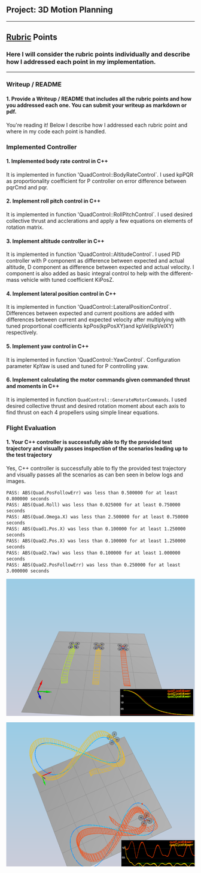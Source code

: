 ## Project: 3D Motion Planning
---

## [Rubric](https://review.udacity.com/#!/rubrics/1643/view) Points
### Here I will consider the rubric points individually and describe how I addressed each point in my implementation.  

---
### Writeup / README

#### 1. Provide a Writeup / README that includes all the rubric points and how you addressed each one.  You can submit your writeup as markdown or pdf.  

You're reading it! Below I describe how I addressed each rubric point and where in my code each point is handled.

### Implemented Controller

#### 1. Implemented body rate control in C++
It is implemented in function 'QuadControl::BodyRateControl`. I used kpPQR as proportionality coefficient for P controller on error difference between pqrCmd and pqr. 

#### 2. Implement roll pitch control in C++
It is implemented in function 'QuadControl::RollPitchControl`. I used desired collective thrust and acclerations and apply a few equations on elements of rotation matrix.

#### 3. Implement altitude controller in C++
It is implemented in function 'QuadControl::AltitudeControl`. I used PID controller with P component as difference between expected and actual altitude, D component as difference between expected and actual velocity. I component is also added as basic integral control to help with the different-mass vehicle with tuned coefficient KiPosZ.

#### 4. Implement lateral position control in C++
It is implemented in function 'QuadControl::LateralPositionControl`. Differences between expected and current positions are added with differences between current and expected velocity after multiplying with tuned proportional coefficients kpPos(kpPosXY)and kpVel(kpVelXY) respectively.

#### 5. Implement yaw control in C++
It is implemented in function 'QuadControl::YawControl`. Configuration parameter KpYaw is used and tuned for P controlling yaw.    

#### 6. Implement calculating the motor commands given commanded thrust and moments in C++
It is implemented in function `QuadControl::GenerateMotorCommands`. I used desired collective thrust and desired rotation moment about each axis to find thrust on each 4 propellers using simple linear equations.  

### Flight Evaluation
#### 1. Your C++ controller is successfully able to fly the provided test trajectory and visually passes inspection of the scenarios leading up to the test trajectory
Yes, C++ controller is successfully able to fly the provided test trajectory and visually passes all the scenarios as can ben seen in below logs and images.    

```
PASS: ABS(Quad.PosFollowErr) was less than 0.500000 for at least 0.800000 seconds
PASS: ABS(Quad.Roll) was less than 0.025000 for at least 0.750000 seconds
PASS: ABS(Quad.Omega.X) was less than 2.500000 for at least 0.750000 seconds
PASS: ABS(Quad1.Pos.X) was less than 0.100000 for at least 1.250000 seconds
PASS: ABS(Quad2.Pos.X) was less than 0.100000 for at least 1.250000 seconds
PASS: ABS(Quad2.Yaw) was less than 0.100000 for at least 1.000000 seconds
PASS: ABS(Quad2.PosFollowErr) was less than 0.250000 for at least 3.000000 seconds
```
![Udacity's FCND Simulator](./image1.PNG)

![Udacity's FCND Simulator](./image2.PNG)
